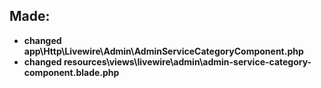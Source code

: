 ## Made:
- **changed app\Http\Livewire\Admin\AdminServiceCategoryComponent.php**   
- **changed resources\views\livewire\admin\admin-service-category-component.blade.php**   
